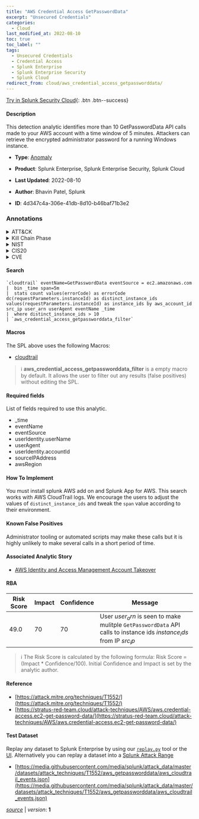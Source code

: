 ```yaml
---
title: "AWS Credential Access GetPasswordData"
excerpt: "Unsecured Credentials"
categories:
  - Cloud
last_modified_at: 2022-08-10
toc: true
toc_label: ""
tags:
  - Unsecured Credentials
  - Credential Access
  - Splunk Enterprise
  - Splunk Enterprise Security
  - Splunk Cloud
redirect_from: cloud/aws_credential_access_getpassworddata/
---
```




[Try in Splunk Security Cloud](https://www.splunk.com/en_us/cyber-security.html){: .btn .btn--success}

#### Description

This detection analytic identifies more than 10 GetPasswordData API calls made to your AWS account with a time window of 5 minutes. Attackers can retrieve the encrypted administrator password for a running Windows instance.

- **Type**: [Anomaly](https://github.com/splunk/security_content/wiki/Detection-Analytic-Types)
- **Product**: Splunk Enterprise, Splunk Enterprise Security, Splunk Cloud

- **Last Updated**: 2022-08-10
- **Author**: Bhavin Patel, Splunk
- **ID**: 4d347c4a-306e-41db-8d10-b46baf71b3e2

### Annotations
<details>
  <summary>ATT&CK</summary>

<div markdown="1">

#### [ATT&CK](https://attack.mitre.org/)

| ID          | Technique   | Tactic         |
| ----------- | ----------- |--------------- |
| [T1552](https://attack.mitre.org/techniques/T1552/) | Unsecured Credentials | Credential Access |

</div>
</details>


<details>
  <summary>Kill Chain Phase</summary>

<div markdown="1">

* Exploitation


</div>
</details>


<details>
  <summary>NIST</summary>

<div markdown="1">

* DE.CM



</div>
</details>

<details>
  <summary>CIS20</summary>

<div markdown="1">

* CIS 3
* CIS 5
* CIS 16



</div>
</details>

<details>
  <summary>CVE</summary>

<div markdown="1">


</div>
</details>


#### Search

```
`cloudtrail` eventName=GetPasswordData eventSource = ec2.amazonaws.com 
|  bin _time span=5m 
|  stats count values(errorCode) as errorCode dc(requestParameters.instanceId) as distinct_instance_ids values(requestParameters.instanceId) as instance_ids by aws_account_id src_ip user_arn userAgent eventName _time 
|  where distinct_instance_ids > 10 
| `aws_credential_access_getpassworddata_filter`
```

#### Macros
The SPL above uses the following Macros:
* [cloudtrail](https://github.com/splunk/security_content/blob/develop/macros/cloudtrail.yml)

> :information_source:
> **aws_credential_access_getpassworddata_filter** is a empty macro by default. It allows the user to filter out any results (false positives) without editing the SPL.



#### Required fields
List of fields required to use this analytic.
* _time
* eventName
* eventSource
* userIdentity.userName
* userAgent
* userIdentity.accountId
* sourceIPAddress
* awsRegion



#### How To Implement
You must install splunk AWS add on and Splunk App for AWS. This search works with AWS CloudTrail logs. We encourage the users to adjust the values of `distinct_instance_ids` and tweak the `span` value according to their environment.
#### Known False Positives
Administrator tooling or automated scripts may make these calls but it is highly unlikely to make several calls in a short period of time.

#### Associated Analytic Story
* [AWS Identity and Access Management Account Takeover](/stories/aws_identity_and_access_management_account_takeover)




#### RBA

| Risk Score  | Impact      | Confidence   | Message      |
| ----------- | ----------- |--------------|--------------|
| 49.0 | 70 | 70 | User $user_arn$ is seen to make mulitple `GetPasswordData` API calls to instance ids $instance_ids$ from IP $src_ip$ |


> :information_source:
> The Risk Score is calculated by the following formula: Risk Score = (Impact * Confidence/100). Initial Confidence and Impact is set by the analytic author.


#### Reference

* [https://attack.mitre.org/techniques/T1552/](https://attack.mitre.org/techniques/T1552/)
* [https://stratus-red-team.cloud/attack-techniques/AWS/aws.credential-access.ec2-get-password-data/](https://stratus-red-team.cloud/attack-techniques/AWS/aws.credential-access.ec2-get-password-data/)



#### Test Dataset
Replay any dataset to Splunk Enterprise by using our [`replay.py`](https://github.com/splunk/attack_data#using-replaypy) tool or the [UI](https://github.com/splunk/attack_data#using-ui).
Alternatively you can replay a dataset into a [Splunk Attack Range](https://github.com/splunk/attack_range#replay-dumps-into-attack-range-splunk-server)

* [https://media.githubusercontent.com/media/splunk/attack_data/master/datasets/attack_techniques/T1552/aws_getpassworddata/aws_cloudtrail_events.json](https://media.githubusercontent.com/media/splunk/attack_data/master/datasets/attack_techniques/T1552/aws_getpassworddata/aws_cloudtrail_events.json)



[*source*](https://github.com/splunk/security_content/tree/develop/detections/cloud/aws_credential_access_getpassworddata.yml) \| *version*: **1**